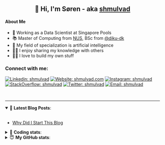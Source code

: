 <h2 align="center">
	👋 Hi, I'm Søren - aka <a href="https://shmulvad.com">shmulvad</a>
</h2>

#### About Me
- 🤖 Working as a Data Scientist at Singapore Pools
- 📚 Master of Computing from [NUS], BSc from [@diku-dk]
- 🧠 My field of specialization is artificial intelligence
- 👨‍🏫 I enjoy sharing my knowledge with others
- 👨‍💻 I love to build my own stuff

### Connect with me:

[![Linkedin: shmulvad](https://img.shields.io/badge/shmulvad-blue?style=flat&logo=Linkedin&logoColor=white)][linkedin]
[![Website: shmulvad.com](https://img.shields.io/badge/shmulvad.com-47CCCC?&style=flat&logo=Google-Chrome&logoColor=white)][website]
[![Instagram: shmulvad](https://img.shields.io/badge/-@shmulvad-purple?style=flat&logo=Instagram&logoColor=white)][instagram]
[![StackOverflow: shmulvad](https://img.shields.io/badge/shmulvad-FE7A16?style=flat&logo=stack-overflow&logoColor=white)][stackOverflow]
[![Twitter: shmulvad](https://img.shields.io/badge/@shmulvad-1ca0f1?style=flat&logo=twitter&logoColor=white)][twitter]
[![Email: shmulvad](https://img.shields.io/badge/shmulvad-D14836?style=flat&logo=gmail&logoColor=white)][mail]

<br />

---

<details open>
 <summary>📕 <b>Latest Blog Posts</b>: </summary>

<br>

<!-- BLOG-POST-LIST:START -->
- [Why Did I Start This Blog](https://shmulvad.com/blog/why-did-start-this-blog)
<!-- BLOG-POST-LIST:END -->

</details>

<!-- --- -->

<details>
 <summary>🤖 <b>Coding stats</b>: </summary>

<br>

NOTE: Doesn't track coding at work or work done in environments such as Jupyter Notebooks.

<!--START_SECTION:waka-->
![Code Time](http://img.shields.io/badge/Code%20Time-2%2C612%20hrs%2056%20mins-blue)

**I'm a Night 🦉** 

```text
🌞 Morning                475 commits         ██░░░░░░░░░░░░░░░░░░░░░░░   08.47 % 
🌆 Daytime                1530 commits        ███████░░░░░░░░░░░░░░░░░░   27.27 % 
🌃 Evening                2191 commits        ██████████░░░░░░░░░░░░░░░   39.05 % 
🌙 Night                  1415 commits        ██████░░░░░░░░░░░░░░░░░░░   25.22 % 
```


📊 **This Week I Spent My Time On** 

```text
💬 Programming Languages: 
Python                   1 hr 17 mins        ████████░░░░░░░░░░░░░░░░░   32.17 % 
Other                    56 mins             ██████░░░░░░░░░░░░░░░░░░░   23.53 % 
JavaScript               24 mins             ███░░░░░░░░░░░░░░░░░░░░░░   10.20 % 
HTML                     17 mins             ██░░░░░░░░░░░░░░░░░░░░░░░   07.28 % 
CSS                      16 mins             ██░░░░░░░░░░░░░░░░░░░░░░░   06.90 % 

🔥 Editors: 
VS Code                  3 hrs 3 mins        ███████████████████░░░░░░   76.47 % 
Zsh                      56 mins             ██████░░░░░░░░░░░░░░░░░░░   23.53 % 

🐱‍💻 Projects: 
km24-core                3 hrs 35 mins       ██████████████████████░░░   89.95 % 
dmarc-analyse            12 mins             █░░░░░░░░░░░░░░░░░░░░░░░░   05.07 % 
faktanet                 11 mins             █░░░░░░░░░░░░░░░░░░░░░░░░   04.62 % 
overvaagning-admin       0 secs              ░░░░░░░░░░░░░░░░░░░░░░░░░   00.36 % 
```


 Last Updated on 13/07/2024 18:42:52 UTC
<!--END_SECTION:waka-->

</details>

<!-- --- -->

<details>
 <summary>😇 <b>My GitHub stats</b>: </summary>

<br>

<img align="left" alt="shmulvad's Github Stats" src="https://github-readme-stats.vercel.app/api?username=shmulvad&show_icons=true&hide_border=true" />

</details>



[website]: https://shmulvad.com
[twitter]: https://twitter.com/shmulvad
[linkedin]: https://linkedin.com/in/shmulvad
[instagram]: https://instagram.com/shmulvad
[stackOverflow]: https://stackoverflow.com/users/9248793/shmulvad
[mail]: mailto:shmulvad@gmail.com
[@diku-dk]: https://github.com/diku-dk
[github]: https://github.com/shmulvad
[NUS]: https://www.nus.edu.sg